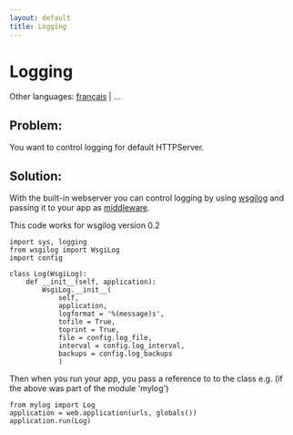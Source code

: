 ```yaml
---
layout: default
title: Logging
---
```


# Logging

Other languages: [français](/../cookbook/logging.fr) | ...

## Problem:

You want to control logging for default HTTPServer.

## Solution:

With the built-in webserver you can control logging by using [wsgilog](http://pypi.python.org/pypi/wsgilog/) and passing it to your app as [middleware](http://en.wikipedia.org/wiki/Middleware).

This code works for wsgilog version 0.2

    import sys, logging
    from wsgilog import WsgiLog
    import config

    class Log(WsgiLog):
        def __init__(self, application):
            WsgiLog.__init__(
                self,
                application,
                logformat = '%(message)s',
                tofile = True,
                toprint = True,
                file = config.log_file,
                interval = config.log_interval,
                backups = config.log_backups
                )

Then when you run your app, you pass a reference to to the class e.g. (if the above was part of the module 'mylog')

    from mylog import Log
    application = web.application(urls, globals())
    application.run(Log)

